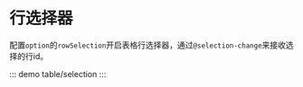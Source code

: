 # 行选择器

配置`option`的`rowSelection`开启表格行选择器，通过`@selection-change`来接收选择的行id。

::: demo
table/selection
:::
